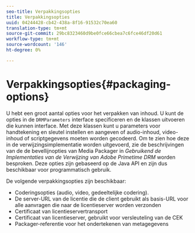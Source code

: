 ```yaml
---
seo-title: Verpakkingsopties
title: Verpakkingsopties
uuid: 04244428-cb42-438a-8f16-91532c70ea60
translation-type: tm+mt
source-git-commit: 29bc8323460d9be0fce66cbea7c6fce46df20d61
workflow-type: tm+mt
source-wordcount: '146'
ht-degree: 0%

---
```



# Verpakkingsopties{#packaging-options}

U hebt een groot aantal opties voor het verpakken van inhoud. U kunt de opties in de `DRMParameters` interface specificeren en de klassen uitvoeren die kunnen interface. Met deze klassen kunt u parameters voor handtekening en sleutel instellen en aangeven of audio-inhoud, video-inhoud of scriptgegevens moeten worden gecodeerd. Om te zien hoe deze in de verwijzingsimplementatie worden uitgevoerd, zie de beschrijvingen van de de bevellijnopties van Media Packager in *Gebruikend de Implementaties van de Verwijzing van Adobe Primetime DRM* worden besproken. Deze opties zijn gebaseerd op de Java API en zijn dus beschikbaar voor programmatisch gebruik.

De volgende verpakkingsopties zijn beschikbaar:

* Coderingsopties (audio, video, gedeeltelijke codering).
* De server-URL van de licentie die de client gebruikt als basis-URL voor alle aanvragen die naar de licentieserver worden verzonden
* Certificaat van licentieservertransport
* Certificaat van licentieserver, gebruikt voor versleuteling van de CEK
* Packager-referentie voor het ondertekenen van metagegevens

